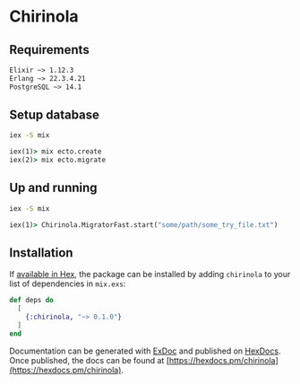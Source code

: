 # Chirinola

## Requirements
```txt
Elixir ~> 1.12.3
Erlang ~> 22.3.4.21
PostgreSQL ~> 14.1
```

## Setup database
```cmd
iex -S mix
```
```cmd
iex(1)> mix ecto.create
iex(2)> mix ecto.migrate
```

## Up and running
```cmd
iex -S mix
```
```cmd
iex(1)> Chirinola.MigratorFast.start("some/path/some_try_file.txt")
```

## Installation

If [available in Hex](https://hex.pm/docs/publish), the package can be installed
by adding `chirinola` to your list of dependencies in `mix.exs`:

```elixir
def deps do
  [
    {:chirinola, "~> 0.1.0"}
  ]
end
```

Documentation can be generated with [ExDoc](https://github.com/elixir-lang/ex_doc)
and published on [HexDocs](https://hexdocs.pm). Once published, the docs can
be found at [https://hexdocs.pm/chirinola](https://hexdocs.pm/chirinola).

